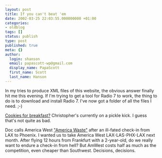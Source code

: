 ```yaml
---
layout: post
title: If you can't beat 'em
date: 2002-03-25 22:03:55.000000000 +01:00
categories:
- oldblog
tags: []
status: publish
type: post
published: true
meta: {}
author:
  login: shanson
  email: papascott-wp@gmail.com
  display_name: PapaScott
  first_name: Scott
  last_name: Hanson
---
```

<p>In my tries to produce XML files of this website, the obvious answer finally hit me this evening. If I'm trying to get a tool for Radio 7 to work, the thing to do is to download and install Radio 7. I've now got a folder of all the files I need. ;-)</p>
<p><a href="http://www.vfth.com/2002/03/25#MTowODowNyBQTQdbdb">Cookies for breakfast?</a> Christopher's currently on a pickle kick. I guess that's not quite as bad.</p>
<p>Doc calls America West <a href="http://doc.weblogs.com/2002/03/23#americaWaste">"America Waste"</a> after an ill-fated check-in from LAX to Phoenix. I wanted us to take America West LAX-LAS-PHX-LAX next month. After flying 12 hours from Frankfurt with a 2-year-old, do we really want to endure a check-in from hell? But AmWest costs half as much as the competition, even cheaper than Southwest. Decisions, decisions.</p>
